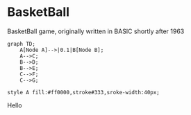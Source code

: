 # BasketBall
BasketBall game, originally written in BASIC shortly after 1963


```mermaid
graph TD;
    A[Node A]-->|0.1|B[Node B];
    A-->C;
    B-->D;
    B-->E;
    C-->F;
    C-->G;

style A fill:#ff0000,stroke#333,sroke-width:40px;

```

Hello
